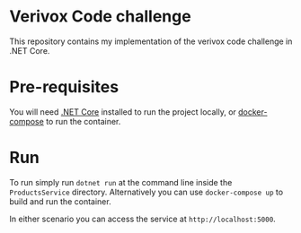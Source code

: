 Verivox Code challenge
=====================

This repository contains my implementation of the verivox code challenge in .NET Core.

Pre-requisites
==============
You will need [.NET Core](https://dotnet.microsoft.com/download) installed to run the project locally, or [docker-compose](https://docs.docker.com/compose/install/) to run the container.

Run
======
To run simply run `dotnet run` at the command line inside the `ProductsService` directory.
Alternatively you can use `docker-compose up` to build and run the container.

In either scenario you can access the service at `http://localhost:5000`.
